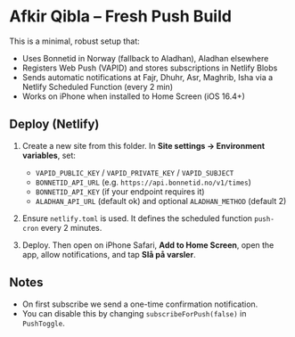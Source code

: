 
# Afkir Qibla – Fresh Push Build

This is a minimal, robust setup that:
- Uses Bonnetid in Norway (fallback to Aladhan), Aladhan elsewhere
- Registers Web Push (VAPID) and stores subscriptions in Netlify Blobs
- Sends automatic notifications at Fajr, Dhuhr, Asr, Maghrib, Isha via a Netlify Scheduled Function (every 2 min)
- Works on iPhone when installed to Home Screen (iOS 16.4+)

## Deploy (Netlify)
1) Create a new site from this folder. In **Site settings → Environment variables**, set:
   - `VAPID_PUBLIC_KEY` / `VAPID_PRIVATE_KEY` / `VAPID_SUBJECT`
   - `BONNETID_API_URL` (e.g. `https://api.bonnetid.no/v1/times`)
   - `BONNETID_API_KEY` (if your endpoint requires it)
   - `ALADHAN_API_URL` (default ok) and optional `ALADHAN_METHOD` (default 2)

2) Ensure `netlify.toml` is used. It defines the scheduled function `push-cron` every 2 minutes.

3) Deploy. Then open on iPhone Safari, **Add to Home Screen**, open the app, allow notifications, and tap **Slå på varsler**.

## Notes
- On first subscribe we send a one-time confirmation notification.
- You can disable this by changing `subscribeForPush(false)` in `PushToggle`.
